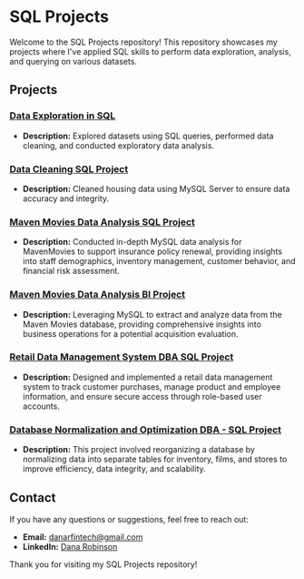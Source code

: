 # SQL Projects

Welcome to the SQL Projects repository! This repository showcases my projects where I've applied SQL skills to perform data exploration, analysis, and querying on various datasets.

## Projects

### [Data Exploration in SQL](https://github.com/danartech/Portfolio-Project-EDA)
- **Description:** Explored datasets using SQL queries, performed data cleaning, and conducted exploratory data analysis.

### [Data Cleaning SQL Project](https://github.com/danartech/Portfolio-Project-Data-Cleaning)
- **Description:** Cleaned housing data using MySQL Server to ensure data accuracy and integrity.

### [Maven Movies Data Analysis SQL Project](https://github.com/danartech/Maven-Movies-Data-Analysis-SQL-Project)
- **Description:** Conducted in-depth MySQL data analysis for MavenMovies to support insurance policy renewal, providing insights into staff demographics, inventory management, customer behavior, and financial risk assessment.

### [Maven Movies Data Analysis BI Project](https://github.com/danartech/Maven-Movies-Business-Intelligence-Project)
- **Description:** Leveraging MySQL to extract and analyze data from the Maven Movies database, providing comprehensive insights into business operations for a potential acquisition evaluation. 

### [Retail Data Management System DBA SQL Project](https://github.com/danartech/Retail-Data-Management-System)
  - **Description:** Designed and implemented a retail data management system to track customer purchases, manage product and employee information, and ensure secure access through role-based user accounts.

### [Database Normalization and Optimization DBA - SQL Project](https://github.com/danartech/Database-Normalization-and-Optimization/blob/main/README.md)
  - **Description:** This project involved reorganizing a database by normalizing data into separate tables for inventory, films, and stores to improve efficiency, data integrity, and scalability.


## Contact

If you have any questions or suggestions, feel free to reach out:

- **Email:** [danarfintech@gmail.com](mailto:danarfintech@gmail.com)
- **LinkedIn:** [Dana Robinson](https://www.linkedin.com/in/dana-robinson/)

Thank you for visiting my SQL Projects repository!


